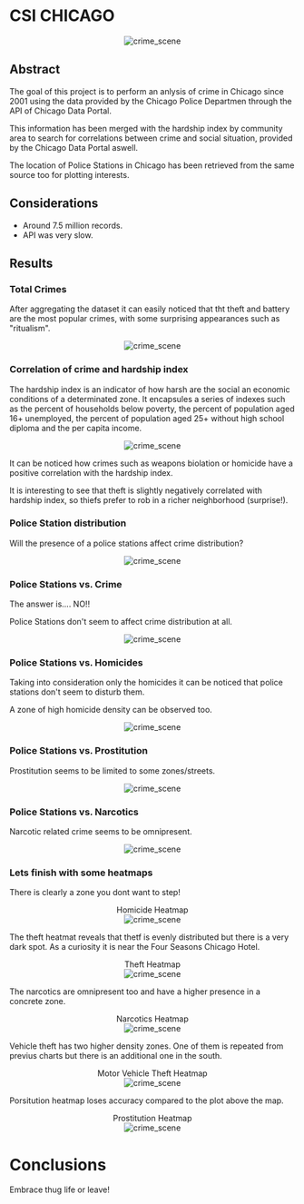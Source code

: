 # CSI CHICAGO

<center>
<img src=./images/chicago_skyline.jpg alt="crime_scene" width=“400”/>
</center>


## Abstract
The goal of this project is to perform an anlysis of crime in Chicago since 2001 using the data provided by the Chicago Police Departmen through the API of Chicago Data Portal.

This information has been merged with the hardship index by community area to search for correlations between crime and social situation, provided by the Chicago Data Portal aswell.

The location of Police Stations in Chicago has been retrieved from the same source too for plotting interests.

## Considerations

- Around 7.5 million records.
- API was very slow.

## Results

### Total Crimes

After aggregating the dataset it can easily noticed that tht theft and battery are the most popular crimes, with some surprising appearances such as "ritualism".

<center>
<img src=./images/total_crime.png alt="crime_scene" width=“400”/>
</center>

### Correlation of crime and hardship index
The hardship index is an indicator of how harsh are the social an economic conditions of a determinated zone. It encapsules a series of indexes such as the percent of households below poverty, the percent of population aged 16+ unemployed, the percent of population aged 25+ without high school diploma and the per capita income.

<center>
<img src=./images/correlation.png alt="crime_scene" width=“400”/>
</center>

It can be noticed how crimes such as weapons biolation or homicide have a positive correlation with the hardship index.

It is interesting to see that theft is slightly negatively correlated with hardship index, so thiefs prefer to rob in a richer neighborhood (surprise!).

### Police Station distribution

Will the presence of a police stations affect crime distribution?

<center>
<img src=./images/police_stations.png alt="crime_scene" width=“400”/>
</center>

### Police Stations vs. Crime

The answer is.... NO!!

Police Stations don't seem to affect crime distribution at all.

<center>
<img src=./images/crimes_police_stations.png alt="crime_scene" width=“400”/>
</center>

### Police Stations vs. Homicides

Taking into consideration only the homicides it can be noticed that police stations don't seem to disturb them.

A zone of high homicide density can be observed too.

<center>
<img src=./images/homicides_police_stations.png alt="crime_scene" width=“400”/>
</center>

### Police Stations vs. Prostitution

Prostitution seems to be limited to some zones/streets.

<center>
<img src=./images/prostitution_police_stations.png alt="crime_scene" width=“400”/>
</center>

### Police Stations vs. Narcotics

Narcotic related crime seems to be omnipresent.

<center>
<img src=./images/narcotics_police_stations.png alt="crime_scene" width=“400”/>
</center>

### Lets finish with some heatmaps
There is clearly a zone you dont want to step!

<center>
Homicide Heatmap
</center>
<center>
<img src=./images/heatmap_homicides.png alt="crime_scene" width=“400”/>
</center>

The theft heatmat reveals that thetf is evenly distributed but there is a very dark spot.
As a curiosity it is near the Four Seasons Chicago Hotel.

<center>
Theft Heatmap
</center>

<center>
<img src=./images/heatmap_theft.png alt="crime_scene" width=“400”/>
</center>

The narcotics are omnipresent too and have a higher presence in a concrete zone.

<center>
Narcotics Heatmap
</center>
<center>
<img src=./images/heatmap_narcotics.png alt="crime_scene" width=“400”/>
</center>

Vehicle theft has two higher density zones. One of them is repeated from previus charts but there is an additional one in the south.

<center>
Motor Vehicle Theft Heatmap
</center>
<center>
<img src=./images/heatmap_gta.png alt="crime_scene" width=“400”/>
</center>

Porsitution heatmap loses accuracy compared to the plot above the map.

<center>
Prostitution Heatmap
</center>
<center>
<img src=./images/heatmap_prostitution.png alt="crime_scene" width=“400”/>
</center>

# Conclusions

Embrace thug life or leave!